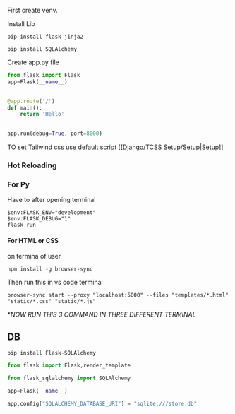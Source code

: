 First create venv.

Install Lib
```
pip install flask jinja2
```
```
pip install SQLAlchemy
```

Create app.py file
```python
from flask import Flask
app=Flask(__name__)
  

@app.route('/')
def main():
    return 'Hello'

  
app.run(debug=True, port=8000)
```

TO set Tailwind css use default script [[Django/TCSS Setup/Setup|Setup]]

### Hot Reloading

### For Py
Have to after opening terminal
```
$env:FLASK_ENV="development"
$env:FLASK_DEBUG="1"
flask run 
```


#### For HTML or CSS
on termina of user
```
npm install -g browser-sync
```
Then run this in vs code terminal
```
browser-sync start --proxy "localhost:5000" --files "templates/*.html" "static/*.css" "static/*.js"
```

**NOW RUN THIS 3 COMMAND IN THREE DIFFERENT TERMINAL*

## DB
```
pip install Flask-SQLAlchemy
```
```python
from flask import Flask,render_template

from flask_sqlalchemy import SQLAlchemy

app=Flask(__name__)

app.config["SQLALCHEMY_DATABASE_URI"] = "sqlite:///store.db"
```